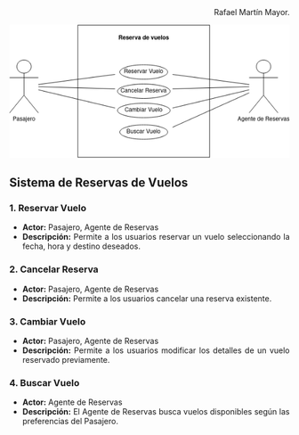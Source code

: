 <div align="justify">

<div align="right">
Rafael Martín Mayor.
</div>

![](https://raw.githubusercontent.com/RafaelMayor/ETS/main/Sistema%20de%20Reservas%20de%20Vuelos/Sistema%20de%20Reservas%20de%20Vuelos.drawio.png)

## Sistema de Reservas de Vuelos

### 1. Reservar Vuelo
   - **Actor:** Pasajero, Agente de Reservas
   - **Descripción:** Permite a los usuarios reservar un vuelo seleccionando la fecha, hora y destino deseados.

### 2. Cancelar Reserva
   - **Actor:** Pasajero, Agente de Reservas
   - **Descripción:** Permite a los usuarios cancelar una reserva existente.

### 3. Cambiar Vuelo
   - **Actor:** Pasajero, Agente de Reservas
   - **Descripción:** Permite a los usuarios modificar los detalles de un vuelo reservado previamente.

### 4. Buscar Vuelo
   - **Actor:** Agente de Reservas
   - **Descripción:** El Agente de Reservas busca vuelos disponibles según las preferencias del Pasajero.

</div>